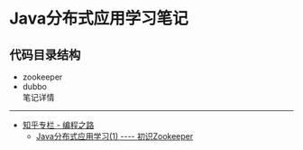 # Java分布式应用学习笔记
代码目录结构
------
* zookeeper</br>
* dubbo</br>
笔记详情
------
* [知乎专栏 - 编程之路](https://zhuanlan.zhihu.com/coding4fun)  </br>
  * [Java分布式应用学习(1) ---- 初识Zookeeper](https://zhuanlan.zhihu.com/p/24996631)  </br>
